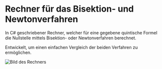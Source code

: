 # Rechner für das Bisektion- und Newtonverfahren
In C# geschriebener Rechner, welcher für eine gegebene quintische Formel die Nullstelle mittels Bisektion- oder Newtonverfahren berechnet. 

Entwickelt, um einen einfachen Vergleich der beiden Verfahren zu ermöglichen.


![Bild des Rechners](https://i.imgur.com/TfMJaeh.png)

